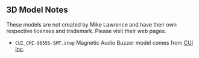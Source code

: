 ## 3D Model Notes
These models are not created by Mike Lawrence and have their own respective licenses and trademark. Please visit their web pages.
* `CUI_CMI-9655S-SMT.step` Magnetic Audio Buzzer model comes from [CUI Inc](https://www.cui.com/product/audio/buzzers/audio-indicators/cmi-9655s-smt).
